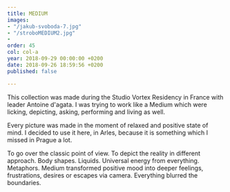 ```yaml
---
title: MEDIUM
images:
- "/jakub-svoboda-7.jpg"
- "/stroboMEDIUM2.jpg"
- 
order: 45
col: col-a
year: 2018-09-29 00:00:00 +0200
date: 2018-09-26 18:59:56 +0200
published: false

---
```

This collection was made during the Studio Vortex Residency in France with leader Antoine d'agata. I was trying to work like a Medium which were licking, depicting, asking, performing and living as well.

Every picture was made in the moment of relaxed and positive state of mind. I decided to use it here, in Arles, because it is something which I missed in Prague a lot.

To go over the classic point of view. To depict the reality in different approach. Body shapes. Liquids. Universal energy from everything. Metaphors. Medium transformed positive mood into deeper feelings, frustrations, desires or escapes via camera. Everything blurred the boundaries.